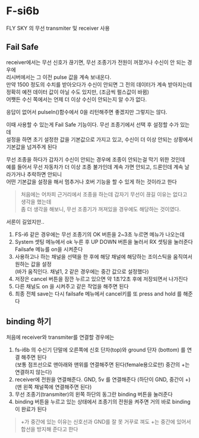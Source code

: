 # F-si6b
FLY SKY 의 무선 transmiter 및 receiver 사용

## Fail Safe 
receiver에서는 무선 신호가 끊기면, 무선 조종기가 전원이 꺼졌거나 수신이 안 되는 경우에   
리시버에서는 그 이전 pulse 값을 계속 보내온다.   
만약 1500 정도의 수치를 받아오다가 수신이 안되면 그 전의 데이터가 계속 받아지는데  
정확히 예전 데이터 값이 아닐 수도 있지만, (조금씩 펄스값이 바뀜)   
어쨋든 수신 쪽에서는 언제 더 이상 수신이 안되는지 알 수가 없다.   

응답이 없어서 pulseIn()함수에서 0을 리턴해주면 좋겠지만 그렇지는 않다.   

이때 사용할 수 있는게 Fail Safe 기능이다. 무선 조종기에서 선택 후 설정할 수가 있는데   
설정을 하면 초기 설정한 값을 기본값으로 가지고 있고, 수신이 더 이상 안되는 상황에서   
기본값을 넘겨주게 된다   

무선 조종을 하다가 갑자기 수신이 안되는 경우에 조종이 안되는걸 막기 위한 것인데   
예를 들어서 무선 자동차가 더 이상 조종 불가인데 계속 가면 안되고, 드론인데 계속 날라가거나 추락하면 안되니  
어떤 기본값을 설정을 해서 멈추거나 호버 기능을 할 수 있게 하는 것이라고 한다

> 처음에는 어차피 근거리에서 조종을 하는데 갑자기 무선이 끊길 이유는 없다고 생각을 했는데  
좀 더 생각을 해보니, 무선 조종기가 꺼져있을 경우에도 해당하는 것이였다.  

서론이 길었지만..  
1. FS-i6 같은 경우에는 무선 조종기의 OK 버튼을 2~3초 누르면 메뉴가 나오는데    
2. System 셋팅 메뉴에서 ok 누른 후 UP DOWN 버튼을 눌러서 RX 셋팅을 눌러준다   
Failsafe 메뉴를 on을 시켜준다   
2. 사용하고나 하는 채널을 선택을 한 후에 해당 채널에 해당하는 조이스틱을 움직여서 원하는 값을 설정   
(바가 움직인다. 채널1, 2 같은 경우에는 중간 값으로 설정했다)   
3. 저장은 cancel 버튼을 잠깐 누르고 있으면 약 1초?2초 후에 저장되면서 나가진다   
4. 다른 채널도 on 을 시켜주고 같은 작업을 해주면 된다   
5. 최종 전체 save는 다시 failsafe 메뉴에서 cancel키를 또 press and hold 를 해준다   


## binding 하기
처음에 receiver와 transmiter를 연결할 경우에는   
1. fs-i6b 의 수신기 단말에 오른쪽에 신호 단자(top)와 ground 단자 (bottom) 를 연결 해주면 된다  
(보통 점프선으로 맨아래와 맨위를 연결해주면 된다(female용으로만) 중간의 +는 연결하지 않는다)    
2. receiver에 전원을 연결해준다. GND, 5v 를 연결해준다  (하단이 GND, 중간이 +)   
(맨 왼쪽 채널쪽에 연결해주면 된다)   
3. 무선 조종기(transmiter)의 왼쪽 하단의 동그란 binding 버튼을 눌러준다   
4. binding 버튼을 누르고 있는 상태에서 조종기의 전원을 켜주면 거의 바로 binding이 완료가 된다   

> +가 중간에 있는 이유는 신호선과 GND를 잘 못 거꾸로 껴도 +는 중간에 있어서 합선을 방지해 준다고 한다   



